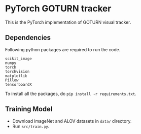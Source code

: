# PyTorch GOTURN tracker
This is the PyTorch implementation of GOTURN visual tracker.

## Dependencies

Following python packages are required to run the code.
```
scikit_image
numpy
torch
torchvision
matplotlib
Pillow
tensorboardX
```
To install all the packages, do `pip install -r requirements.txt`.

## Training Model 

- Download ImageNet and ALOV datasets in `data/` directory. 
- Run `src/train.py`. 
